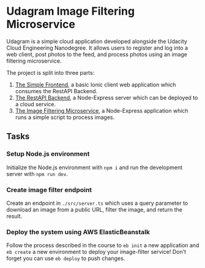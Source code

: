 # Udagram Image Filtering Microservice

Udagram is a simple cloud application developed alongside the Udacity Cloud Engineering Nanodegree.
It allows users to register and log into a web client, post photos to the feed, and process photos using an image filtering microservice.

The project is split into three parts:
1. [The Simple Frontend](https://github.com/udacity/cloud-developer/tree/master/course-02/exercises/udacity-c2-frontend), a basic Ionic client web application which consumes the RestAPI Backend.
2. [The RestAPI Backend](https://github.com/udacity/cloud-developer/tree/master/course-02/exercises/udacity-c2-restapi), a Node-Express server which can be deployed to a cloud service. 
3. [The Image Filtering Microservice](https://github.com/udacity/cloud-developer/tree/master/course-02/project/image-filter-starter-code), a Node-Express application which runs a simple script to process images.

## Tasks

### Setup Node.js environment
Initialize the Node.js environment with `npm i` and run the development server with `npm run dev`.

### Create image filter endpoint
Create an endpoint in `./src/server.ts` which uses a query parameter to download an image from a public URL, filter the image, and return the result.

### Deploy the system using AWS ElasticBeanstalk
Follow the process described in the course to `eb init` a new application and `eb create` a new environment to deploy your image-filter service! Don't forget you can use `eb deploy` to push changes.
